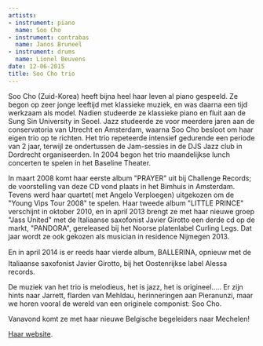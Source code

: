 ```yaml
---
artists:
- instrument: piano
  name: Soo Cho
- instrument: contrabas
  name: Janos Bruneel
- instrument: drums
  name: Lionel Beuvens
date: 12-06-2015
title: Soo Cho trio
---
```

Soo Cho (Zuid-Korea) heeft bijna heel haar leven al piano gespeeld. Ze begon op zeer jonge leeftijd met 
klassieke muziek, en was daarna een tijd werkzaam als model. Nadien studeerde ze klassieke piano en fluit 
aan de Sung Sin University in Seoel. 
Jazz studeerde ze voor meerdere jaren aan de conservatoria van Utrecht en Amsterdam, waarna Soo Cho besloot 
om haar eigen trio op te richten. 
Het trio repeteerde intensief gedurende een periode van 2 jaar, terwijl ze ondertussen de Jam-sessies in de 
DJS Jazz club in Dordrecht organiseerden. In 2004 begon het trio maandelijkse lunch concerten te spelen in het 
Baseline Theater. 

In maart 2008 komt haar eerste album "PRAYER" uit bij Challenge Records; de voorstelling van deze CD vond plaats 
in het Bimhuis in Amsterdam. Tevens werd haar quartet( met Angelo Verploegen) uitgekozen om de "Young Vips Tour 2008" te spelen.
Haar tweede album "LITTLE PRINCE" verschijnt in oktober 2010, en in april 2013 brengt ze met haar nieuwe groep "Jass United" 
met de Italiaanse saxofonist Javier Girotto een derde cd op de markt, "PANDORA", gereleased bij het Noorse platenlabel Curling Legs.
Dat jaar wordt ze ook gekozen als musician in residence Nijmegen 2013. 

En in april 2014 is er reeds haar vierde album, BALLERINA, opnieuw met de Italiaanse saxofonist Javier Girotto, bij het Oostenrijkse 
label Alessa records. 

De muziek van het trio is melodieus, het is jazz, het is origineel..... Er zijn hints naar Jarrett, flarden van 
Mehldau, herinneringen aan Pieranunzi, maar we horen vooral de wereld van een originele componist: Soo Cho. 

Vanavond komt ze met haar nieuwe Belgische begeleiders naar Mechelen! 

[Haar website](http://www.soocho.nl/).
